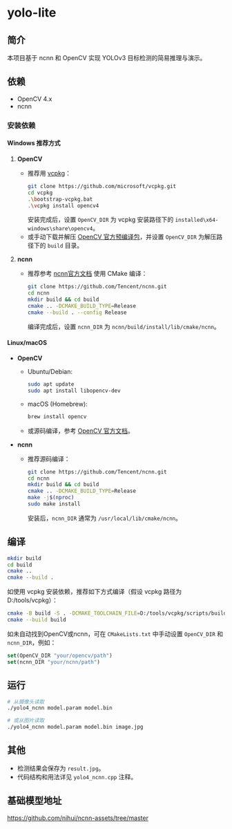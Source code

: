 # yolo-lite

## 简介

本项目基于 ncnn 和 OpenCV 实现 YOLOv3 目标检测的简易推理与演示。

## 依赖

- OpenCV 4.x
- ncnn

### 安装依赖

#### Windows 推荐方式

1. **OpenCV**  
   - 推荐用 [vcpkg](https://github.com/microsoft/vcpkg)：  
     ```sh
     git clone https://github.com/microsoft/vcpkg.git
     cd vcpkg
     .\bootstrap-vcpkg.bat
     .\vcpkg install opencv4
     ```
     安装完成后，设置 `OpenCV_DIR` 为 vcpkg 安装路径下的 `installed\x64-windows\share\opencv4`。
   - 或手动下载并解压 [OpenCV 官方预编译包](https://opencv.org/releases/)，并设置 `OpenCV_DIR` 为解压路径下的 `build` 目录。

2. **ncnn**  
   - 推荐参考 [ncnn官方文档](https://github.com/Tencent/ncnn/wiki/how-to-build) 使用 CMake 编译：
     ```sh
     git clone https://github.com/Tencent/ncnn.git
     cd ncnn
     mkdir build && cd build
     cmake .. -DCMAKE_BUILD_TYPE=Release
     cmake --build . --config Release
     ```
     编译完成后，设置 `ncnn_DIR` 为 `ncnn/build/install/lib/cmake/ncnn`。

#### Linux/macOS

- **OpenCV**  
  - Ubuntu/Debian:
    ```sh
    sudo apt update
    sudo apt install libopencv-dev
    ```
  - macOS (Homebrew):
    ```sh
    brew install opencv
    ```
  - 或源码编译，参考 [OpenCV 官方文档](https://docs.opencv.org/master/d7/d9f/tutorial_linux_install.html)。

- **ncnn**  
  - 推荐源码编译：
    ```sh
    git clone https://github.com/Tencent/ncnn.git
    cd ncnn
    mkdir build && cd build
    cmake .. -DCMAKE_BUILD_TYPE=Release
    make -j$(nproc)
    sudo make install
    ```
    安装后，`ncnn_DIR` 通常为 `/usr/local/lib/cmake/ncnn`。

## 编译

```sh
mkdir build
cd build
cmake ..
cmake --build .
```

如使用 vcpkg 安装依赖，推荐如下方式编译（假设 vcpkg 路径为 D:/tools/vcpkg）：
```sh
cmake -B build -S . -DCMAKE_TOOLCHAIN_FILE=D:/tools/vcpkg/scripts/buildsystems/vcpkg.cmake
cmake --build build
```

如未自动找到OpenCV或ncnn，可在 `CMakeLists.txt` 中手动设置 `OpenCV_DIR` 和 `ncnn_DIR`，例如：
```cmake
set(OpenCV_DIR "your/opencv/path")
set(ncnn_DIR "your/ncnn/path")
```

## 运行

```sh
# 从摄像头读取
./yolo4_ncnn model.param model.bin

# 或从图片读取
./yolo4_ncnn model.param model.bin image.jpg
```

## 其他

- 检测结果会保存为 `result.jpg`。
- 代码结构和用法详见 `yolo4_ncnn.cpp` 注释。

## 基础模型地址

https://github.com/nihui/ncnn-assets/tree/master
